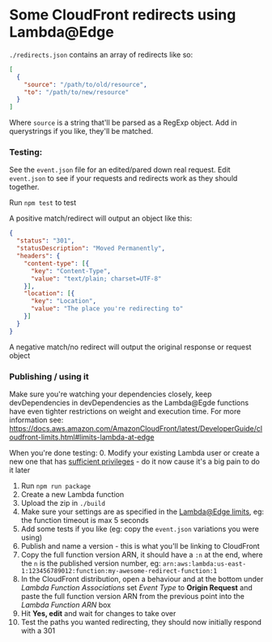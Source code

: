 # Some CloudFront redirects using Lambda@Edge

`./redirects.json` contains an array of redirects like so:

```json
[
  {
    "source": "/path/to/old/resource",
    "to": "/path/to/new/resource"
  }
]
```

Where `source` is a string that'll be parsed as a RegExp object. Add in querystrings if you like, they'll be matched.

### Testing:

See the `event.json` file for an edited/pared down real request. Edit `event.json` to see if your requests and redirects work as they should together.

Run `npm test` to test

A positive match/redirect will output an object like this:

```json
{
  "status": "301",
  "statusDescription": "Moved Permanently",
  "headers": {
    "content-type": [{
      "key": "Content-Type",
      "value": "text/plain; charset=UTF-8"
    }],
    "location": [{
      "key": "Location",
      "value": "The place you're redirecting to"
    }]
  }
}
```

A negative match/no redirect will output the original response or request object

### Publishing / using it

Make sure you're watching your dependencies closely, keep devDependencies in devDependencies as the Lambda@Egde functions have even tighter restrictions on weight and execution time. For more information see: https://docs.aws.amazon.com/AmazonCloudFront/latest/DeveloperGuide/cloudfront-limits.html#limits-lambda-at-edge

When you're done testing:
0. Modify your existing Lambda user or create a new one that has [sufficient privileges](https://docs.aws.amazon.com/lambda/latest/dg/lambda-edge.html#lambda-edge-permissions) - do it now cause it's a big pain to do it later
1. Run `npm run package`
2. Create a new Lambda function
3. Upload the zip in `./build`
4. Make sure your settings are as specified in the [Lambda@Edge limits](https://docs.aws.amazon.com/AmazonCloudFront/latest/DeveloperGuide/cloudfront-limits.html#limits-lambda-at-edge), eg: the function timeout is max 5 seconds
5. Add some tests if you like (eg: copy the `event.json` variations you were using)
6. Publish and name a version - this is what you'll be linking to CloudFront
7. Copy the full function version ARN, it should have a `:n` at the end, where the `n` is the published version number, eg: `arn:aws:lambda:us-east-1:123456789012:function:my-awesome-redirect-function:1`
8. In the CloudFront distribution, open a behaviour and at the bottom under _Lambda Function Associations_ set _Event Type_ to __Origin Request__ and paste the full function version ARN from the previous point into the _Lambda Function ARN_ box
9. Hit __Yes, edit__ and wait for changes to take over
10. Test the paths you wanted redirecting, they should now initially respond with a 301
